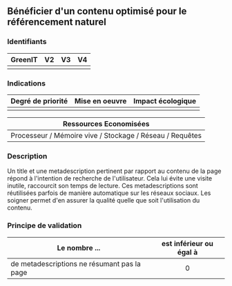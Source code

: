 ## Bénéficier d'un contenu optimisé pour le référencement naturel

### Identifiants

| GreenIT |  V2  |  V3  |  V4  |
|:-------:|:----:|:----:|:----:|
|      |   |   |      |

### Indications

| Degré de priorité |      Mise en oeuvre       |  Impact écologique    | 
|-------------------|:-------------------------:|:---------------------:|
|        |                  |                   | 

|Ressources Economisées                                      |
|:----------------------------------------------------------:|
|Processeur / Mémoire vive / Stockage / Réseau / Requêtes    |

### Description

Un title et une metadescription pertinent par rapport au contenu de la page répond à l'intention de recherche de l'utilisateur. 
Cela lui évite une visite inutile, raccourcit son temps de lecture.
Ces metadescriptions sont réutilisées parfois de manière automatique sur les réseaux sociaux. 
Les soigner permet d'en assurer la qualité quelle que soit l'utilisation du contenu.

### Principe de validation

| Le nombre ... |     est inférieur ou égal à   |  
|-------------------|:-------------------------:|
| de metadescriptions ne résumant pas la page    |  0 |
